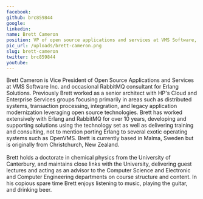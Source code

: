 ```yaml
---
facebook: 
github: brc859844
google: 
linkedin: 
name: Brett Cameron
position: VP of open source applications and services at VMS Software, RabbitMQ expert
pic_url: /uploads/brett-cameron.png
slug: brett-cameron
twitter: brc859844
youtube: 
---
```

<p>Brett Cameron is Vice President of Open Source Applications and Services at VMS Software Inc. and occasional RabbitMQ consultant for Erlang Solutions. Previously Brett worked as a senior architect with HP&#39;s Cloud and Enterprise Services groups focusing primarily in areas such as distributed systems, transaction processing, integration, and legacy application modernization leveraging open source technologies. Brett has worked extensively with Erlang and RabbitMQ for over 10 years, developing and supporting solutions using the technology set as well as delivering training and consulting, not to mention porting Erlang to several exotic operating systems such as OpenVMS. Brett is currently based in Malma, Sweden but is originally from Christchurch, New Zealand.<br />
<br />
Brett holds a doctorate in chemical physics from the University of Canterbury, and maintains close links with the University, delivering guest lectures and acting as an advisor to the Computer Science and Electronic and Computer Engineering departments on course structure and content. In his copious spare time Brett enjoys listening to music, playing the guitar, and drinking beer.</p>
